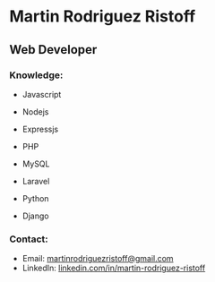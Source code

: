 # Martin Rodriguez Ristoff
## Web Developer

### Knowledge:

- Javascript
- Nodejs
- Expressjs

- PHP
- MySQL
- Laravel

- Python
- Django

### Contact:
- Email: [martinrodriguezristoff@gmail.com](mailto:martinrodriguezristoff@gmail.com)
- LinkedIn: [linkedin.com/in/martin-rodriguez-ristoff](linkedin.com/in/martin-rodriguez-ristoff)
<!---
martinRodriguez24/martinRodriguez24 is a ✨ special ✨ repository because its `README.md` (this file) appears on your GitHub profile.
You can click the Preview link to take a look at your changes.
--->
